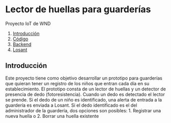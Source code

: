 # Lector de huellas para guarderías
Proyecto IoT de WND


1. [Introducción](#introducción)
2. [Código](#código)
3. [Backend](#backend)
4. [Losant](#losant)

Introducción
----

Este proyecto tiene como objetivo desarrollar un prototipo para guarderías que quieran tener un registro de los niños que entran cada día en su establecimiento.
El prototipo consta de un lector de huellas y un detector de presencia de dedo (fotoresistencia).
Cuando un dedo es detectado el lector se prende. Si el dedo de un niño es identificado, una alerta de entrada a la guardería es enviada a Losant.
Si el dedo identificado es el del administrador de la guardería, dos opciones son posibles: 1. Registrar una nueva huella o 2. Borrar una huella existente
